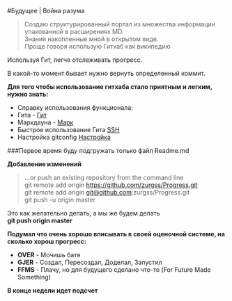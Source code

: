 #Будущее | Война разума

> Создаю структурированный портал из множества информации<br> упакованной в 
> расширениях MD. <br>Знания накопленные мной в открытом виде.<br>
> Проще говоря использую Гитхаб как википедию

Используя Гит, легче отслеживать прогресс.

В какой-то момент бывает нужно вернуть определенный коммит.

**Для того чтобы использование гитхаба стало приятным и легким, нужно знать:**
* Справку использования функционала:
 * Гита - [Гит](http://blog.sectorit.net/development/430)
 * Маркдауна - [Марк](https://help.github.com/articles/markdown-basics/)
* Быстрое использование Гита [SSH](https://github.com/zurgss/Progress/wiki/SSH-%D0%BA%D0%BB%D1%8E%D1%87%D0%B8)
* Настройка gitconfig [Настройка](http://habrahabr.ru/post/164297/)

###Первое время буду подгружать только файл Readme.md

**Добавление изменений**
> …or push an existing repository from the command line <br>
> git remote add origin https://github.com/zurgss/Progress.git <br>
> git remote add origin git@github.com:zurgss/Progress.git <br>
> git push -u origin master

Это как желательно делать, а мы же будем делать<br>
**git push origin master**


**Подумал что очень хорошо вписывать в своей оценочной системе, на сколько хорош прогресс:**
* **OVER** - Мочишь батя
* **GJER** - Создал, Пересоздал, Доделал, Запустил
* **FFMS** - Плачу, но для будущего сделано что-то (For Future Made Something)


**В конце недели идет подсчет**
